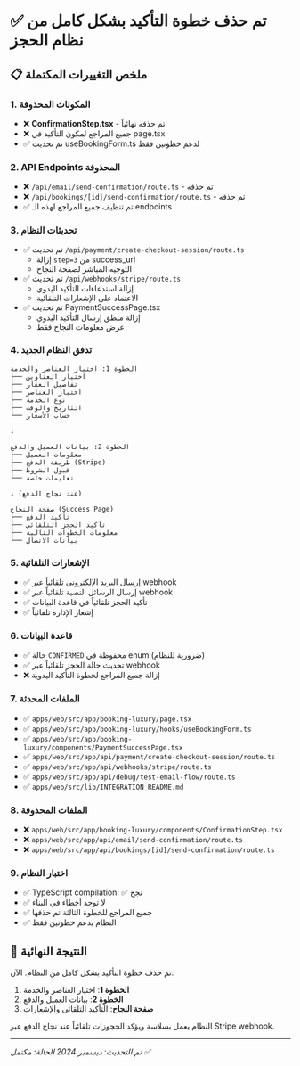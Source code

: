 # ✅ تم حذف خطوة التأكيد بشكل كامل من نظام الحجز

## 📋 ملخص التغييرات المكتملة

### 1. المكونات المحذوفة
- ❌ **ConfirmationStep.tsx** - تم حذفه نهائياً
- ❌ جميع المراجع لمكون التأكيد في page.tsx
- ✅ تم تحديث useBookingForm.ts لدعم خطوتين فقط

### 2. API Endpoints المحذوفة
- ❌ `/api/email/send-confirmation/route.ts` - تم حذفه
- ❌ `/api/bookings/[id]/send-confirmation/route.ts` - تم حذفه
- ✅ تم تنظيف جميع المراجع لهذه الـ endpoints

### 3. تحديثات النظام
- ✅ تم تحديث `/api/payment/create-checkout-session/route.ts`
  - إزالة `step=3` من success_url
  - التوجيه المباشر لصفحة النجاح
- ✅ تم تحديث `/api/webhooks/stripe/route.ts`
  - إزالة استدعاءات التأكيد اليدوي
  - الاعتماد على الإشعارات التلقائية
- ✅ تم تحديث PaymentSuccessPage.tsx
  - إزالة منطق إرسال التأكيد اليدوي
  - عرض معلومات النجاح فقط

### 4. تدفق النظام الجديد
```
الخطوة 1: اختيار العناصر والخدمة
├── اختيار العناوين
├── تفاصيل العقار
├── اختيار العناصر
├── نوع الخدمة
├── التاريخ والوقت
└── حساب الأسعار

↓

الخطوة 2: بيانات العميل والدفع
├── معلومات العميل
├── طريقة الدفع (Stripe)
├── قبول الشروط
└── تعليمات خاصة

↓ (عند نجاح الدفع)

صفحة النجاح (Success Page)
├── تأكيد الدفع
├── تأكيد الحجز التلقائي
├── معلومات الخطوات التالية
└── بيانات الاتصال
```

### 5. الإشعارات التلقائية
- ✅ إرسال البريد الإلكتروني تلقائياً عبر webhook
- ✅ إرسال الرسائل النصية تلقائياً عبر webhook
- ✅ تأكيد الحجز تلقائياً في قاعدة البيانات
- ✅ إشعار الإدارة تلقائياً

### 6. قاعدة البيانات
- ✅ حالة `CONFIRMED` محفوظة في enum (ضرورية للنظام)
- ✅ تحديث حالة الحجز تلقائياً عبر webhook
- ❌ إزالة جميع المراجع لخطوة التأكيد اليدوية

### 7. الملفات المحدثة
- ✅ `apps/web/src/app/booking-luxury/page.tsx`
- ✅ `apps/web/src/app/booking-luxury/hooks/useBookingForm.ts`
- ✅ `apps/web/src/app/booking-luxury/components/PaymentSuccessPage.tsx`
- ✅ `apps/web/src/app/api/payment/create-checkout-session/route.ts`
- ✅ `apps/web/src/app/api/webhooks/stripe/route.ts`
- ✅ `apps/web/src/app/api/debug/test-email-flow/route.ts`
- ✅ `apps/web/src/lib/INTEGRATION_README.md`

### 8. الملفات المحذوفة
- ❌ `apps/web/src/app/booking-luxury/components/ConfirmationStep.tsx`
- ❌ `apps/web/src/app/api/email/send-confirmation/route.ts`
- ❌ `apps/web/src/app/api/bookings/[id]/send-confirmation/route.ts`

### 9. اختبار النظام
- ✅ TypeScript compilation: ✅ نجح
- ✅ لا توجد أخطاء في البناء
- ✅ جميع المراجع للخطوة الثالثة تم حذفها
- ✅ النظام يدعم خطوتين فقط

## 🎯 النتيجة النهائية

تم حذف خطوة التأكيد بشكل كامل من النظام. الآن:

1. **الخطوة 1**: اختيار العناصر والخدمة
2. **الخطوة 2**: بيانات العميل والدفع
3. **صفحة النجاح**: التأكيد التلقائي والإشعارات

النظام يعمل بسلاسة ويؤكد الحجوزات تلقائياً عند نجاح الدفع عبر Stripe webhook.

---
*تم التحديث: ديسمبر 2024*
*الحالة: مكتمل ✅*

